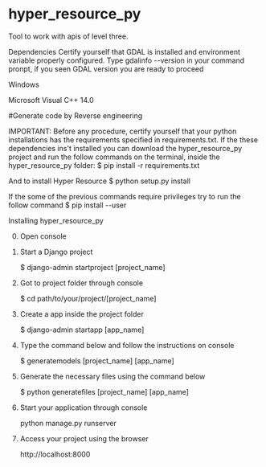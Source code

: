 # hyper_resource_py
Tool to work with apis of level three.

Dependencies
Certify yourself that GDAL is installed and environment variable properly configured. Type gdalinfo --version in your command pronpt, if you seen GDAL version you are ready to proceed

Windows

Microsoft Visual C++ 14.0

#Generate code by Reverse engineering

IMPORTANT:
Before any procedure, certify yourself that your python installations has the requirements specified in requirements.txt.
If the these dependencies ins't installed you can download the hyper_resource_py project and run the follow commands on the terminal, inside the hyper_resource_py folder:
$ pip install -r requirements.txt

And to install Hyper Resource
$ python setup.py install

If the some of the previous commands require privileges try to run the follow command
$ pip install --user

Installing hyper_resource_py

0. Open console

1. Start a Django project

	$ django-admin startproject [project_name]

2. Got to project folder through console

	$ cd path/to/your/project/[project_name]

3. Create a app inside the project folder

	$ django-admin startapp [app_name]
	
4. Type the command below and follow the instructions on console

	$ generatemodels [project_name] [app_name]

6. Generate the necessary files using the command below

	$ python generatefiles [project_name] [app_name]

7. Start your application through console

	python manage.py runserver

8. Access your project using the browser

	http://localhost:8000
